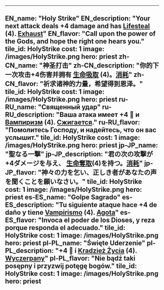 ---

EN_name: "Holy Strike"
EN_description: "Your next attack deals +4 damage and has  <u>Lifesteal</u> (4). <u>Exhaust</u>"
EN_flavor: "Call upon the power of the Gods, and hope the right one hears you."
tile_id: HolyStrike
cost: 1
image: /images/HolyStrike.png
hero: priest
zh-CN_name: "神圣打击"
zh-CN_description: "你的下一次攻击+4伤害并拥有 <u>生命吸取</u> (4)。<u>消耗</u>"
zh-CN_flavor: "祈求诸神的力量，希望得到恩泽。"
tile_id: HolyStrike
cost: 1
image: /images/HolyStrike.png
hero: priest
ru-RU_name: "Священный удар"
ru-RU_description: "Ваша атака имеет +4 🔸 и  <u>Вампиризм</u> (4). <u>Сжигается</u>."
ru-RU_flavor: "Помолитесь Господу, и надейтесь, что он вас услышит."
tile_id: HolyStrike
cost: 1
image: /images/HolyStrike.png
hero: priest
jp-JP_name: "聖なる一撃"
jp-JP_description: "君の次の攻撃が+4ダメージを与え、 <u>生命奪取</u>(4)を持つ。<u>消耗</u>"
jp-JP_flavor: "神々の力を乞い、正しき者があなたの声を聞くことを願いなさい。"
tile_id: HolyStrike
cost: 1
image: /images/HolyStrike.png
hero: priest
es-ES_name: "Golpe Sagrado"
es-ES_description: "Tu siguiente ataque hace +4 de daño y tiene  <u>Vampirismo</u> (4). <u>Agota</u>"
es-ES_flavor: "Invoca el poder de los Dioses, y reza porque responda el adecuado."
tile_id: HolyStrike
cost: 1
image: /images/HolyStrike.png
hero: priest
pl-PL_name: "Święte Uderzenie"
pl-PL_description: "+4 🔸 i  <u>Kradzież Życia</u> (4). <u>Wyczerpany</u>"
pl-PL_flavor: "Nie bądź taki posępny i przyzwij potęgę bogów."
tile_id: HolyStrike
cost: 1
image: /images/HolyStrike.png
hero: priest
---